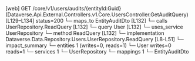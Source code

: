 [web] GET /core/v1/users/audits/{entityId:Guid}  (Dataverse.Api.External.Controllers.v1.Core.UsersController.GetAuditQuery)  [L129–L134] status=200
  └─ maps_to EntityAuditDto [L132]
  └─ calls UserRepository.ReadQuery [L132]
  └─ query User [L132]
  └─ uses_service UserRepository
    └─ method ReadQuery [L132]
      └─ implementation Dataverse.Data.Repository.Users.UserRepository.ReadQuery [L8-L51]
  └─ impact_summary
    └─ entities 1 (writes=0, reads=1)
      └─ User writes=0 reads=1
    └─ services 1
      └─ UserRepository
    └─ mappings 1
      └─ EntityAuditDto

